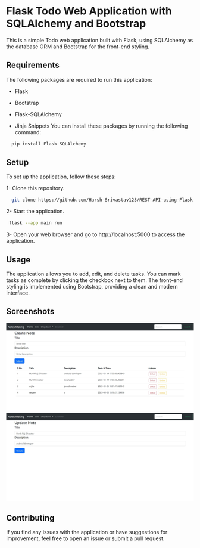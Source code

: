 
# Flask Todo Web Application with SQLAlchemy and Bootstrap

This is a simple Todo web application built with Flask, using SQLAlchemy as the database ORM and Bootstrap for the front-end styling.




## Requirements
The following packages are required to run this application:

- Flask

- Bootstrap
 - Flask-SQLAlchemy

 - Jinja Snippets
You can install these packages by running the following command:

```bash
  pip install Flask SQLAlchemy
```




## Setup

To set up the application, follow these steps:

1- Clone this repository.

```bash
  git clone https://github.com/Harsh-Srivastav123/REST-API-using-Flask-CRUD-.git
```

2- Start the application.

```bash
 flask --app main run
```
3- Open your web browser and go to http://localhost:5000 to access the application.


## Usage

The application allows you to add, edit, and delete tasks. You can mark tasks as complete by clicking the checkbox next to them. The front-end styling is implemented using Bootstrap, providing a clean and modern interface.

## Screenshots

![App Screenshot](https://github.com/Harsh-Srivastav123/REST-API-using-Flask-CRUD-/blob/main/resr-api1.jpg)
![App Screenshot](https://github.com/Harsh-Srivastav123/REST-API-using-Flask-CRUD-/blob/main/rest-api2.jpg)


## Contributing

If you find any issues with the application or have suggestions for improvement, feel free to open an issue or submit a pull request.
